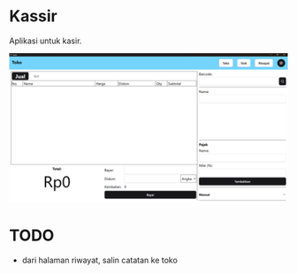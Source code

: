 # Kassir

Aplikasi untuk kasir.

![beranda](images/beranda.png)


# TODO

- dari halaman riwayat, salin catatan ke toko